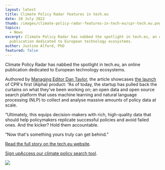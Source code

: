 ```yaml
---
layout: latest
title: Climate Policy Radar features in tech.eu
date: 20 July 2022
thumb: /images/climate-policy-radar-features-in-tech-eu/cpr-tech.eu.png
topics:
  - News
excerpt: Climate Policy Radar has nabbed the spotlight in tech.eu, an online
  publication dedicated to European technology ecosystems.
author: Justine Alford, PhD
featured: false
---
```

Climate Policy Radar has nabbed the spotlight in tech.eu, an online publication dedicated to European technology ecosystems.

Authored by [Managing Editor Dan Taylor](https://tech.eu/authors/dantaylor/), the article showcases [the launch](https://climatepolicyradar.org/latest/climate-policy-radar-launches-its-global-climate-policy-database) of CPR's first (Alpha) product: “As of today, the startup has pulled back the curtains on what they’ve been working on; an open data and open source search platform that uses machine learning and natural language processing (NLP) to collect and analyse massive amounts of policy data at scale. 

“Ultimately, this equips decision-makers with rich, high-quality data that should help policymakers replicate successful policies and avoid failed ones. And the kicker? Hold them accountable.

“Now that's something yours truly can get behind.”

[Read the full story on the tech.eu website](https://tech.eu/2022/07/20/climate-policy-radar-pulls-back-the-curtain-launches-global-climate-policy-database#).

[Sign up](https://app.climatepolicyradar.org/auth/sign-up)[Access our climate policy search tool](https://app.climatepolicyradar.org/).

![](/images/climate-policy-radar-features-in-tech-eu/climate-152.gif)
